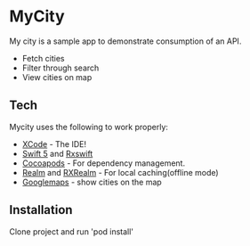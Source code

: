 # MyCity

My city is a sample app to demonstrate consumption of an API.

- Fetch cities
- Filter through search
- View cities on map


## Tech

Mycity uses the following to work properly:

-  [XCode](https://developer.apple.com/xcode/) - The IDE!
- [Swift 5](https://www.swift.org/blog/swift-5-released/) and [Rxswift](https://github.com/ReactiveX/RxSwift)
- [Cocoapods](https://cocoapods.org)  - For dependency management.
- [Realm](https://docs.mongodb.com/realm-legacy/docs/swift/latest/) and [RXRealm](https://github.com/RxSwiftCommunity/RxRealm) - For local caching(offline mode)
- [Googlemaps](https://cocoapods.org/pods/GoogleMaps) - show cities on the map


## Installation

Clone project and run 'pod install'
